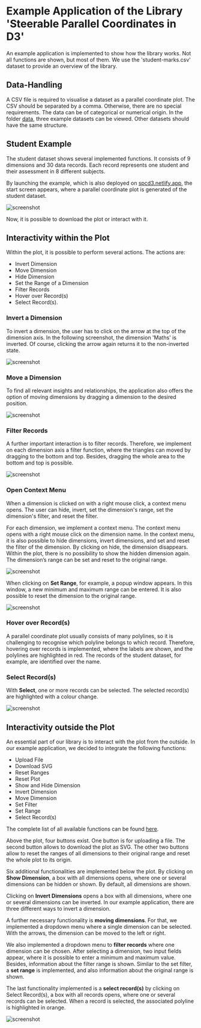 # Example Application of the Library 'Steerable Parallel Coordinates in D3'

An example application is implemented to show how the library works. Not all functions are shown, but most of them. We use the 'student-marks.csv' dataset to provide an overview of the library.

## Data-Handling

A CSV file is required to visualise a dataset as a parallel coordinate plot. The CSV should be separated by a comma. Otherwise, there are no special requirements. The data can be of categorical or numerical origin. In the folder [data](../example/data/), three example datasets can be viewed. Other datasets should have the same structure.


## Student Example

The student dataset shows several implemented functions. It consists of 9 dimensions and 30 data records. Each record represents one student and their assessment in 8 different subjects.

By launching the example, which is also deployed on [spcd3.netlify.app](https://spcd3.netlify.app/), the start screen appears, where a parallel coordinate plot is generated of the student dataset.

![screenshot](screenshots/startScreen.png)

Now, it is possible to download the plot or interact with it.

## Interactivity within the Plot

Within the plot, it is possible to perform several actions.
The actions are: 
- Invert Dimension
- Move Dimension
- Hide Dimension
- Set the Range of a Dimension
- Filter Records
- Hover over Record(s)
- Select Record(s).

### Invert a Dimension

To invert a dimension, the user has to click on the arrow at the top of the dimension axis. In the following screenshot, the dimension 'Maths' is inverted. Of course, clicking the arrow again returns it to the non-inverted state.

![screenshot](screenshots/invertDimension.png)

### Move a Dimension

To find all relevant insights and relationships, the application also offers the option of moving dimensions by dragging a dimension to the desired position.

![screenshot](screenshots/moveDimension.png)

### Filter Records

A further important interaction is to filter records. Therefore, we implement on each dimension axis a filter function, where the triangles can moved by dragging to the bottom and top. Besides, dragging the whole area to the bottom and top is possible.

![screenshot](screenshots/filterDimension.png)

### Open Context Menu

When a dimension is clicked on with a right mouse click, a context menu opens. The user can hide, invert, set the dimension's range, set the dimension's filter, and reset the filter.

For each dimension, we implement a context menu. The context menu opens with a right mouse click on the dimension name. In the context menu, it is also possible to hide dimensions, invert dimensions, and set and reset the filter of the dimension. By clicking on hide, the dimension disappears. Within the plot, there is no possibility to show the hidden dimension again. The dimension’s range can be set and reset to the original range.

![screenshot](screenshots/contextMenu.png)

When clicking on **Set Range**, for example, a popup window appears. In this window, a new minimum and maximum range can be entered. It is also possible to reset the dimension to the original range.

![screenshot](screenshots/setRange.png)

### Hover over Record(s)

A parallel coordinate plot usually consists of many polylines, so it is challenging to recognise which polyline belongs to which record. Therefore, hovering over records is implemented, where the labels are shown, and the polylines are highlighted in red. The records of the student dataset, for example, are identified over the name.

### Select Record(s)

With **Select**, one or more records can be selected. The selected record(s) are highlighted with a colour change.

![screenshot](screenshots/selectRecords.png)

## Interactivity outside the Plot

An essential part of our library is to interact with the plot from the outside. In our example application, we decided to integrate the following functions:

- Upload File
- Download SVG
- Reset Ranges
- Reset Plot
- Show and Hide Dimension
- Invert Dimension
- Move Dimension
- Set Filter
- Set Range
- Select Record(s)

The complete list of all available functions can be found [here](../lib/LIBRARY.md).

Above the plot, four buttons exist. One button is for uploading a file. The second button allows to download the plot as SVG. The other two buttons allow to reset the ranges of all dimensions to their original range and reset the whole plot to its origin.

Six additional functionalities are implemented below the plot. By clicking on **Show Dimension**, a box with all dimensions opens, where one or several dimensions can be hidden or shown. By default, all dimensions are shown.

Clicking on **Invert Dimensions** opens a box with all dimensions, where one or several dimensions can be inverted. In our example application, there are three different ways to invert a dimension.

A further necessary functionality is **moving dimensions**. For that, we implemented a dropdown menu where a single dimension can be selected. With the arrows, the dimension can be moved to the left or right.

We also implemented a dropdown menu to **filter records** where one dimension can be chosen. After selecting a dimension, two input fields appear, where it is possible to enter a minimum and maximum value. Besides, information about the filter range is shown. Similar to the set filter, a **set range** is implemented, and also information about the original range is shown.

The last functionality implemented is a **select record(s)** by clicking on Select Record(s), a box with all records opens, where one or several records can be selected. When a record is selected, the associated polyline is highlighted in orange.

![screenshot](screenshots/outsideFunc.png)